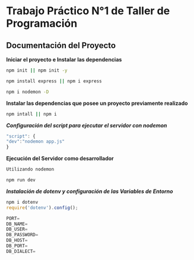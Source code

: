 # Trabajo Práctico N°1 de Taller de Programación

## Documentación del Proyecto

**Iniciar el proyecto e Instalar las dependencias**
```bash
npm init || npm init -y

npm install express || npm i express

npm i nodemon -D
```

**Instalar las dependencias que posee un proyecto previamente realizado**
```bash
npm intall || npm i
```

***Configuración del script para ejecutar el servidor con nodemon***
```javascript
"script": {
"dev":"nodemon app.js"
}
```

**Ejecución del Servidor como desarrollador**
```bash
Utilizando nodemon

npm run dev
```


***Instalación de dotenv y configuración de las Variables de Entorno***
```javascript
npm i dotenv
require('dotenv').config();

PORT=
DB_NAME=
DB_USER=
DB_PASSWORD=
DB_HOST=
DB_PORT=
DB_DIALECT=
```



